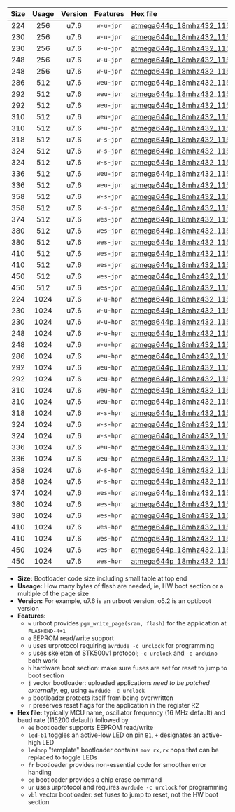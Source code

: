 |Size|Usage|Version|Features|Hex file|
|:-:|:-:|:-:|:-:|:--|
|224|256|u7.6|`w-u-jpr`|[atmega644p_18mhz432_115200bps_ur_vbl.hex](https://raw.githubusercontent.com/stefanrueger/urboot/main//atmega644p_18mhz432_115200bps_ur_vbl.hex)|
|230|256|u7.6|`w-u-jpr`|[atmega644p_18mhz432_115200bps_led+b0_ur_vbl.hex](https://raw.githubusercontent.com/stefanrueger/urboot/main//atmega644p_18mhz432_115200bps_led+b0_ur_vbl.hex)|
|230|256|u7.6|`w-u-jpr`|[atmega644p_18mhz432_115200bps_lednop_ur_vbl.hex](https://raw.githubusercontent.com/stefanrueger/urboot/main//atmega644p_18mhz432_115200bps_lednop_ur_vbl.hex)|
|248|256|u7.6|`w-u-jpr`|[atmega644p_18mhz432_115200bps_led+b0_fr_ur_vbl.hex](https://raw.githubusercontent.com/stefanrueger/urboot/main//atmega644p_18mhz432_115200bps_led+b0_fr_ur_vbl.hex)|
|248|256|u7.6|`w-u-jpr`|[atmega644p_18mhz432_115200bps_lednop_fr_ur_vbl.hex](https://raw.githubusercontent.com/stefanrueger/urboot/main//atmega644p_18mhz432_115200bps_lednop_fr_ur_vbl.hex)|
|286|512|u7.6|`weu-jpr`|[atmega644p_18mhz432_115200bps_ee_ur_vbl.hex](https://raw.githubusercontent.com/stefanrueger/urboot/main//atmega644p_18mhz432_115200bps_ee_ur_vbl.hex)|
|292|512|u7.6|`weu-jpr`|[atmega644p_18mhz432_115200bps_ee_led+b0_ur_vbl.hex](https://raw.githubusercontent.com/stefanrueger/urboot/main//atmega644p_18mhz432_115200bps_ee_led+b0_ur_vbl.hex)|
|292|512|u7.6|`weu-jpr`|[atmega644p_18mhz432_115200bps_ee_lednop_ur_vbl.hex](https://raw.githubusercontent.com/stefanrueger/urboot/main//atmega644p_18mhz432_115200bps_ee_lednop_ur_vbl.hex)|
|310|512|u7.6|`weu-jpr`|[atmega644p_18mhz432_115200bps_ee_led+b0_fr_ur_vbl.hex](https://raw.githubusercontent.com/stefanrueger/urboot/main//atmega644p_18mhz432_115200bps_ee_led+b0_fr_ur_vbl.hex)|
|310|512|u7.6|`weu-jpr`|[atmega644p_18mhz432_115200bps_ee_lednop_fr_ur_vbl.hex](https://raw.githubusercontent.com/stefanrueger/urboot/main//atmega644p_18mhz432_115200bps_ee_lednop_fr_ur_vbl.hex)|
|318|512|u7.6|`w-s-jpr`|[atmega644p_18mhz432_115200bps_vbl.hex](https://raw.githubusercontent.com/stefanrueger/urboot/main//atmega644p_18mhz432_115200bps_vbl.hex)|
|324|512|u7.6|`w-s-jpr`|[atmega644p_18mhz432_115200bps_led+b0_vbl.hex](https://raw.githubusercontent.com/stefanrueger/urboot/main//atmega644p_18mhz432_115200bps_led+b0_vbl.hex)|
|324|512|u7.6|`w-s-jpr`|[atmega644p_18mhz432_115200bps_lednop_vbl.hex](https://raw.githubusercontent.com/stefanrueger/urboot/main//atmega644p_18mhz432_115200bps_lednop_vbl.hex)|
|336|512|u7.6|`weu-jpr`|[atmega644p_18mhz432_115200bps_ee_led+b0_fr_ce_ur_vbl.hex](https://raw.githubusercontent.com/stefanrueger/urboot/main//atmega644p_18mhz432_115200bps_ee_led+b0_fr_ce_ur_vbl.hex)|
|336|512|u7.6|`weu-jpr`|[atmega644p_18mhz432_115200bps_ee_lednop_fr_ce_ur_vbl.hex](https://raw.githubusercontent.com/stefanrueger/urboot/main//atmega644p_18mhz432_115200bps_ee_lednop_fr_ce_ur_vbl.hex)|
|358|512|u7.6|`w-s-jpr`|[atmega644p_18mhz432_115200bps_led+b0_fr_vbl.hex](https://raw.githubusercontent.com/stefanrueger/urboot/main//atmega644p_18mhz432_115200bps_led+b0_fr_vbl.hex)|
|358|512|u7.6|`w-s-jpr`|[atmega644p_18mhz432_115200bps_lednop_fr_vbl.hex](https://raw.githubusercontent.com/stefanrueger/urboot/main//atmega644p_18mhz432_115200bps_lednop_fr_vbl.hex)|
|374|512|u7.6|`wes-jpr`|[atmega644p_18mhz432_115200bps_ee_vbl.hex](https://raw.githubusercontent.com/stefanrueger/urboot/main//atmega644p_18mhz432_115200bps_ee_vbl.hex)|
|380|512|u7.6|`wes-jpr`|[atmega644p_18mhz432_115200bps_ee_led+b0_vbl.hex](https://raw.githubusercontent.com/stefanrueger/urboot/main//atmega644p_18mhz432_115200bps_ee_led+b0_vbl.hex)|
|380|512|u7.6|`wes-jpr`|[atmega644p_18mhz432_115200bps_ee_lednop_vbl.hex](https://raw.githubusercontent.com/stefanrueger/urboot/main//atmega644p_18mhz432_115200bps_ee_lednop_vbl.hex)|
|410|512|u7.6|`wes-jpr`|[atmega644p_18mhz432_115200bps_ee_led+b0_fr_vbl.hex](https://raw.githubusercontent.com/stefanrueger/urboot/main//atmega644p_18mhz432_115200bps_ee_led+b0_fr_vbl.hex)|
|410|512|u7.6|`wes-jpr`|[atmega644p_18mhz432_115200bps_ee_lednop_fr_vbl.hex](https://raw.githubusercontent.com/stefanrueger/urboot/main//atmega644p_18mhz432_115200bps_ee_lednop_fr_vbl.hex)|
|450|512|u7.6|`wes-jpr`|[atmega644p_18mhz432_115200bps_ee_led+b0_fr_ce_vbl.hex](https://raw.githubusercontent.com/stefanrueger/urboot/main//atmega644p_18mhz432_115200bps_ee_led+b0_fr_ce_vbl.hex)|
|450|512|u7.6|`wes-jpr`|[atmega644p_18mhz432_115200bps_ee_lednop_fr_ce_vbl.hex](https://raw.githubusercontent.com/stefanrueger/urboot/main//atmega644p_18mhz432_115200bps_ee_lednop_fr_ce_vbl.hex)|
|224|1024|u7.6|`w-u-hpr`|[atmega644p_18mhz432_115200bps_ur.hex](https://raw.githubusercontent.com/stefanrueger/urboot/main//atmega644p_18mhz432_115200bps_ur.hex)|
|230|1024|u7.6|`w-u-hpr`|[atmega644p_18mhz432_115200bps_led+b0_ur.hex](https://raw.githubusercontent.com/stefanrueger/urboot/main//atmega644p_18mhz432_115200bps_led+b0_ur.hex)|
|230|1024|u7.6|`w-u-hpr`|[atmega644p_18mhz432_115200bps_lednop_ur.hex](https://raw.githubusercontent.com/stefanrueger/urboot/main//atmega644p_18mhz432_115200bps_lednop_ur.hex)|
|248|1024|u7.6|`w-u-hpr`|[atmega644p_18mhz432_115200bps_led+b0_fr_ur.hex](https://raw.githubusercontent.com/stefanrueger/urboot/main//atmega644p_18mhz432_115200bps_led+b0_fr_ur.hex)|
|248|1024|u7.6|`w-u-hpr`|[atmega644p_18mhz432_115200bps_lednop_fr_ur.hex](https://raw.githubusercontent.com/stefanrueger/urboot/main//atmega644p_18mhz432_115200bps_lednop_fr_ur.hex)|
|286|1024|u7.6|`weu-hpr`|[atmega644p_18mhz432_115200bps_ee_ur.hex](https://raw.githubusercontent.com/stefanrueger/urboot/main//atmega644p_18mhz432_115200bps_ee_ur.hex)|
|292|1024|u7.6|`weu-hpr`|[atmega644p_18mhz432_115200bps_ee_led+b0_ur.hex](https://raw.githubusercontent.com/stefanrueger/urboot/main//atmega644p_18mhz432_115200bps_ee_led+b0_ur.hex)|
|292|1024|u7.6|`weu-hpr`|[atmega644p_18mhz432_115200bps_ee_lednop_ur.hex](https://raw.githubusercontent.com/stefanrueger/urboot/main//atmega644p_18mhz432_115200bps_ee_lednop_ur.hex)|
|310|1024|u7.6|`weu-hpr`|[atmega644p_18mhz432_115200bps_ee_led+b0_fr_ur.hex](https://raw.githubusercontent.com/stefanrueger/urboot/main//atmega644p_18mhz432_115200bps_ee_led+b0_fr_ur.hex)|
|310|1024|u7.6|`weu-hpr`|[atmega644p_18mhz432_115200bps_ee_lednop_fr_ur.hex](https://raw.githubusercontent.com/stefanrueger/urboot/main//atmega644p_18mhz432_115200bps_ee_lednop_fr_ur.hex)|
|318|1024|u7.6|`w-s-hpr`|[atmega644p_18mhz432_115200bps.hex](https://raw.githubusercontent.com/stefanrueger/urboot/main//atmega644p_18mhz432_115200bps.hex)|
|324|1024|u7.6|`w-s-hpr`|[atmega644p_18mhz432_115200bps_led+b0.hex](https://raw.githubusercontent.com/stefanrueger/urboot/main//atmega644p_18mhz432_115200bps_led+b0.hex)|
|324|1024|u7.6|`w-s-hpr`|[atmega644p_18mhz432_115200bps_lednop.hex](https://raw.githubusercontent.com/stefanrueger/urboot/main//atmega644p_18mhz432_115200bps_lednop.hex)|
|336|1024|u7.6|`weu-hpr`|[atmega644p_18mhz432_115200bps_ee_led+b0_fr_ce_ur.hex](https://raw.githubusercontent.com/stefanrueger/urboot/main//atmega644p_18mhz432_115200bps_ee_led+b0_fr_ce_ur.hex)|
|336|1024|u7.6|`weu-hpr`|[atmega644p_18mhz432_115200bps_ee_lednop_fr_ce_ur.hex](https://raw.githubusercontent.com/stefanrueger/urboot/main//atmega644p_18mhz432_115200bps_ee_lednop_fr_ce_ur.hex)|
|358|1024|u7.6|`w-s-hpr`|[atmega644p_18mhz432_115200bps_led+b0_fr.hex](https://raw.githubusercontent.com/stefanrueger/urboot/main//atmega644p_18mhz432_115200bps_led+b0_fr.hex)|
|358|1024|u7.6|`w-s-hpr`|[atmega644p_18mhz432_115200bps_lednop_fr.hex](https://raw.githubusercontent.com/stefanrueger/urboot/main//atmega644p_18mhz432_115200bps_lednop_fr.hex)|
|374|1024|u7.6|`wes-hpr`|[atmega644p_18mhz432_115200bps_ee.hex](https://raw.githubusercontent.com/stefanrueger/urboot/main//atmega644p_18mhz432_115200bps_ee.hex)|
|380|1024|u7.6|`wes-hpr`|[atmega644p_18mhz432_115200bps_ee_led+b0.hex](https://raw.githubusercontent.com/stefanrueger/urboot/main//atmega644p_18mhz432_115200bps_ee_led+b0.hex)|
|380|1024|u7.6|`wes-hpr`|[atmega644p_18mhz432_115200bps_ee_lednop.hex](https://raw.githubusercontent.com/stefanrueger/urboot/main//atmega644p_18mhz432_115200bps_ee_lednop.hex)|
|410|1024|u7.6|`wes-hpr`|[atmega644p_18mhz432_115200bps_ee_led+b0_fr.hex](https://raw.githubusercontent.com/stefanrueger/urboot/main//atmega644p_18mhz432_115200bps_ee_led+b0_fr.hex)|
|410|1024|u7.6|`wes-hpr`|[atmega644p_18mhz432_115200bps_ee_lednop_fr.hex](https://raw.githubusercontent.com/stefanrueger/urboot/main//atmega644p_18mhz432_115200bps_ee_lednop_fr.hex)|
|450|1024|u7.6|`wes-hpr`|[atmega644p_18mhz432_115200bps_ee_led+b0_fr_ce.hex](https://raw.githubusercontent.com/stefanrueger/urboot/main//atmega644p_18mhz432_115200bps_ee_led+b0_fr_ce.hex)|
|450|1024|u7.6|`wes-hpr`|[atmega644p_18mhz432_115200bps_ee_lednop_fr_ce.hex](https://raw.githubusercontent.com/stefanrueger/urboot/main//atmega644p_18mhz432_115200bps_ee_lednop_fr_ce.hex)|

- **Size:** Bootloader code size including small table at top end
- **Useage:** How many bytes of flash are needed, ie, HW boot section or a multiple of the page size
- **Version:** For example, u7.6 is an urboot version, o5.2 is an optiboot version
- **Features:**
  + `w` urboot provides `pgm_write_page(sram, flash)` for the application at `FLASHEND-4+1`
  + `e` EEPROM read/write support
  + `u` uses urprotocol requiring `avrdude -c urclock` for programming
  + `s` uses skeleton of STK500v1 protocol; `-c urclock` and `-c arduino` both work
  + `h` hardware boot section: make sure fuses are set for reset to jump to boot section
  + `j` vector bootloader: uploaded applications *need to be patched externally*, eg, using `avrdude -c urclock`
  + `p` bootloader protects itself from being overwritten
  + `r` preserves reset flags for the application in the register R2
- **Hex file:** typically MCU name, oscillator frequency (16 MHz default) and baud rate (115200 default) followed by
  + `ee` bootloader supports EEPROM read/write
  + `led-b1` toggles an active-low LED on pin `B1`, `+` designates an active-high LED
  + `lednop` "template" bootloader contains `mov rx,rx` nops that can be replaced to toggle LEDs
  + `fr` bootloader provides non-essential code for smoother error handing
  + `ce` bootloader provides a chip erase command
  + `ur` uses urprotocol and requires `avrdude -c urclock` for programming
  + `vbl` vector bootloader: set fuses to jump to reset, not the HW boot section
